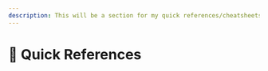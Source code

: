 ```yaml
---
description: This will be a section for my quick references/cheatsheets
---
```


# 📕 Quick References

